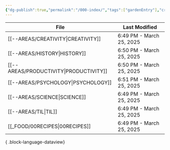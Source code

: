 ```yaml
---
{"dg-publish":true,"permalink":"/000-index/","tags":["gardenEntry"],"created":"2025-02-13T21:50:53.494+08:00","updated":"2025-03-25T18:57:22.262+08:00"}
---
```



| File                                      | Last Modified            |
| ----------------------------------------- | ------------------------ |
| [[--AREAS/CREATIVITY\|CREATIVITY]]     | 6:49 PM - March 25, 2025 |
| [[--AREAS/HISTORY\|HISTORY]]           | 6:50 PM - March 25, 2025 |
| [[--AREAS/PRODUCTIVITY\|PRODUCTIVITY]] | 6:50 PM - March 25, 2025 |
| [[--AREAS/PSYCHOLOGY\|PSYCHOLOGY]]     | 6:51 PM - March 25, 2025 |
| [[--AREAS/SCIENCE\|SCIENCE]]           | 6:49 PM - March 25, 2025 |
| [[--AREAS/TIL\|TIL]]                   | 6:49 PM - March 25, 2025 |
| [[_FOOD/00RECIPES\|00RECIPES]]         | 6:49 PM - March 25, 2025 |

{ .block-language-dataview}
